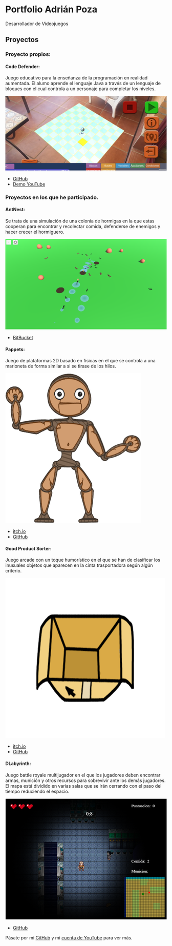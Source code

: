 # Portfolio Adrián Poza

Desarrollador de Videojuegos 

## Proyectos

### Proyecto propios:

#### Code Defender:

Juego educativo para la enseñanza de la programación en realidad aumentada. El alumo aprende el lenguaje Java a través de un lenguaje de bloques con el cual controla a un personaje para completar los niveles.

![Code Defender](images/codedefender.jpg)
- [GitHub](https://github.com/apozag/code-defender)
- [Demo YouTube](https://youtu.be/mWUIAKRr1v0)

### Proyectos en los que he participado.  

#### AntNest:

Se trata de una simulación de una colonia de hormigas en la que estas cooperan para encontrar y recolectar comida, defenderse de enemigos y hacer crecer el hormiguero. 

![AntNest](images/antnest.PNG)
- [BitBucket](https://bitbucket.org/VictorGonzalezRivera/antnest/src/master/)

#### Pappets:  

Juego de plataformas 2D basado en físicas en el que se controla a una marioneta de forma similar a si se tirase de los hilos.

![Pappets](images/pappets.png)
- [itch.io](https://glassbeard.itch.io/pappets)  
- [GitHub](https://github.com/GlassBeardTeam/Puppet)  

#### Good Product Sorter:  

Juego arcade con un toque humorístico en el que se han de clasificar los inusuales objetos que aparecen en la cinta trasportadora según algún criterio.

![Good Product Sorter](images/gps.png)  
- [itch.io](https://glassbeard.itch.io/goodproductsorter)  
- [GitHub](https://github.com/GlassBeardTeam/GoodProductSorter)  

#### DLabyrinth:  

Juego battle royale multijugador en el que los jugadores deben encontrar armas, munición y otros recursos para sobrevivir ante los demás jugadores. El mapa está dividido en  varias salas que se irán cerrando con el paso del tiempo reduciendo el espacio.

![DLabyrinth](images/dlabyrinth.png)  
- [GitHub](https://github.com/MRxRafi/DLabyrinth_JeR)  


Pásate por mi [GitHub](https://github.com/apozag) y mi [cuenta de YouTube](https://www.youtube.com/channel/UCClrFZQZYE2P-3rf0DiNNRQ) para ver más.  
